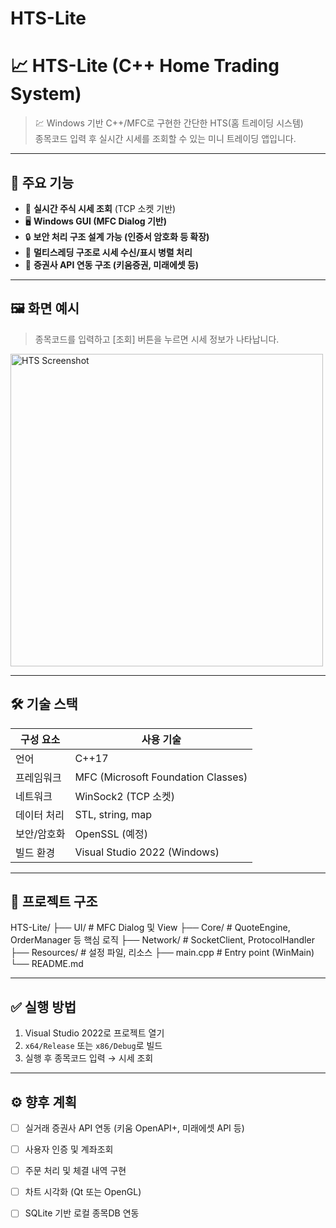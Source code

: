 ﻿# HTS-Lite

# 📈 HTS-Lite (C++ Home Trading System)

> 💹 Windows 기반 C++/MFC로 구현한 간단한 HTS(홈 트레이딩 시스템)  
> 종목코드 입력 후 실시간 시세를 조회할 수 있는 미니 트레이딩 앱입니다.

---

## 🚀 주요 기능

- 🧾 **실시간 주식 시세 조회** (TCP 소켓 기반)
- 🖥️ **Windows GUI (MFC Dialog 기반)**
- 🔒 **보안 처리 구조 설계 가능 (인증서 암호화 등 확장)**
- 🧵 **멀티스레딩 구조로 시세 수신/표시 병렬 처리**
- 🔌 **증권사 API 연동 구조 (키움증권, 미래에셋 등)**

---

## 🖼️ 화면 예시

> 종목코드를 입력하고 [조회] 버튼을 누르면 시세 정보가 나타납니다.

<img src="screenshot.png" alt="HTS Screenshot" width="500"/>

---

## 🛠️ 기술 스택

| 구성 요소 | 사용 기술 |
|-----------|-----------|
| 언어 | C++17 |
| 프레임워크 | MFC (Microsoft Foundation Classes) |
| 네트워크 | WinSock2 (TCP 소켓) |
| 데이터 처리 | STL, string, map |
| 보안/암호화 | OpenSSL (예정) |
| 빌드 환경 | Visual Studio 2022 (Windows) |

---

## 📂 프로젝트 구조
HTS-Lite/
├── UI/ # MFC Dialog 및 View
├── Core/ # QuoteEngine, OrderManager 등 핵심 로직
├── Network/ # SocketClient, ProtocolHandler
├── Resources/ # 설정 파일, 리소스
├── main.cpp # Entry point (WinMain)
└── README.md


---

## ✅ 실행 방법

1. Visual Studio 2022로 프로젝트 열기
2. `x64/Release` 또는 `x86/Debug`로 빌드
3. 실행 후 종목코드 입력 → 시세 조회

---

## ⚙️ 향후 계획

- [ ] 실거래 증권사 API 연동 (키움 OpenAPI+, 미래에셋 API 등)
- [ ] 사용자 인증 및 계좌조회
- [ ] 주문 처리 및 체결 내역 구현
- [ ] 차트 시각화 (Qt 또는 OpenGL)
- [ ] SQLite 기반 로컬 종목DB 연동


